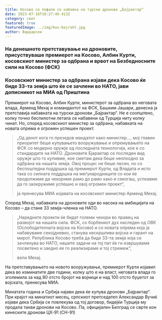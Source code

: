 ```yaml
---
title: Косово се пофали со набавка на турски дронови „Бајрактар“
date: 2023-07-16T18:27:49.413Z
category: свет
featured: true
featuredImage: ../img/kos-bajrakt.jpg
author: Вардарски
---
```

<!--StartFragment-->

### На денешното претставување на дроновите, присуствуваше премиерот на Косово, Албин Курти, косовскиот министер за одбрана и врвот на Безбедносните сили на Косово (ФСК)

### Косовскиот министер за одбрана изјави дека Косово ќе биде 33-та земја што ќе се зачлени во НАТО, јави дописникот на МИА од Приштина

Премиерот на Косово, Албин Курти, министерот за одбрана во неговата влада, Арменд Мехај и командантот на ФСК, Башким Јашари, денеска ја претставија набавката на турски дронови „Бајрактар“. Не е соопштено, колку точно беспилотни летала се набавени од Турција ниту колку чинат. Но, според косовскиот министер за одбрана, набавката на новата опрема е огромен успешен проект.

<!--EndFragment-->

<!--StartFragment-->

> „Од денот кога го презедов мандатот како министер…, мој главен приоритет беше купувањето вооружување и опремувањето на ФСК со модерно оружје од последната технологија, кое е со стандардите на НАТО. Дроновите Бјарактар се последен вид оружје што го купивме, кое сметам дека беше неопходно за одбрана на нашата земја. Овој процес не беше лесен, но со беспоштедна поддршка од премиерот Курти, од Владата и исто така со силната поддршка на меѓународниците со кои ќе продолжиме да чекориме рамо до рамо како и секогаш, успеавме да го заокружиме успешно и овој огромен проект“,
>
> ја пренесува МИА изјавата на косовскиот министер Арменд Мехај.

Според Мехај, набавката на дроновите оди во насока на амбицијата на Косово – да стане 33 земја-членка на НАТО.

<!--EndFragment-->

<!--StartFragment-->

> „Наредните проекти ќе бидат големи чекори во правец на развојот на нашата сила. ФСК, со борбениот дух наследен од ОВК (Ослободителната војска на Косово) и со новата опрема која ја набавуваме секојдневно, станува нескршлива војска и гарант на мирот. Република Косово треба да биде 33-та земја која се зачленува во НАТО, нашите задачи на тој пат ќе ги извршуваме посветено и заедно ќе го реализираме и тој стремеж“,
>
> вели Мехај.

На претставувањето на новото вооружување, премиерот Курти изјавил дека во изминатите две години, колку што е на власт, неговата влада го зголемила за над 80 отсто бројот на војници и над 100 отсто буџетот за војската, пренесува МИА.

Минатата година и Србија најави дека ќе купува дронови „Бајрактар“. При крајот на минатиот месец, српскиот претседател Александар Вучиќ изјави дека Србија се повлекува од тој договор, бидејќи Турција му продала такви дронови на Косово. Па, официјален Белград се сврте кон кинеските дронови ЦХ-91 (CH-91)

<!--EndFragment-->